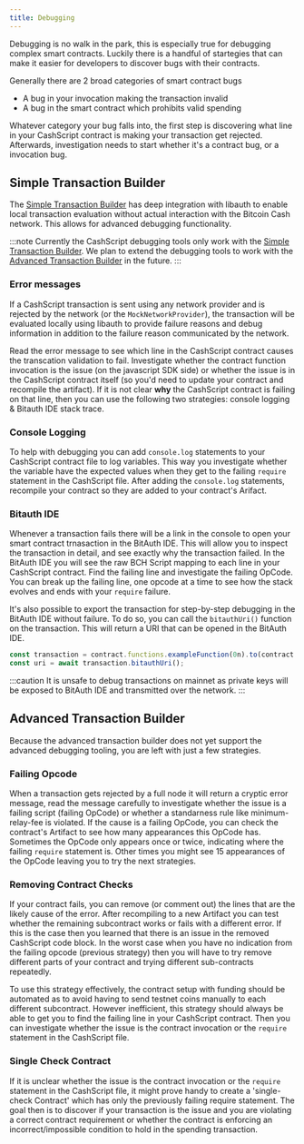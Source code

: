 ```yaml
---
title: Debugging
---
```


Debugging is no walk in the park, this is especially true for debugging complex smart contracts. Luckily there is a handful of startegies that can make it easier for developers to discover bugs with their contracts.

Generally there are 2 broad categories of smart contract bugs

- A bug in your invocation making the transaction invalid
- A bug in the smart contract which prohibits valid spending

Whatever category your bug falls into, the first step is discovering what line in your CashScript contract is making your transaction get rejected. Afterwards, investigation needs to start whether it's a contract bug, or a invocation bug.

## Simple Transaction Builder

The [Simple Transaction Builder](/docs/sdk/transactions) has deep integration with libauth to enable local transaction evaluation without actual interaction with the Bitcoin Cash network. This allows for advanced debugging functionality.

:::note
Currently the CashScript debugging tools only work with the [Simple Transaction Builder](/docs/sdk/transactions). We plan to extend the debugging tools to work with the [Advanced Transaction Builder](/docs/sdk/transactions-advanced) in the future.
:::

### Error messages

If a CashScript transaction is sent using any network provider and is rejected by the network (or the `MockNetworkProvider`), the transaction will be evaluated locally using libauth to provide failure reasons and debug information in addition to the failure reason communicated by the network.

Read the error message to see which line in the CashScript contract causes the transcation validation to fail. Investigate whether the contract function invocation is the issue (on the javascript SDK side) or whether the issue is in the CashScript contract itself (so you'd need to update your contract and recompile the artifact). If it is not clear **why** the CashScript contract is failing on that line, then you can use the following two strategies: console logging & Bitauth IDE stack trace.

### Console Logging

To help with debugging you can add `console.log` statements to your CashScript contract file to log variables. This way you investigate whether the variable have the expected values when they get to the failing `require` statement in the CashScript file. After adding the `console.log` statements, recompile your contract so they are added to your contract's Arifact. 

### Bitauth IDE

Whenever a transaction fails there will be a link in the console to open your smart contract trnasaction in the BitAuth IDE. This will allow you to inspect the transaction in detail, and see exactly why the transaction failed. In the BitAuth IDE you will see the raw BCH Script mapping to each line in your CashScript contract. Find the failing line and investigate the failing OpCode. You can break up the failing line, one opcode at a time to see how the stack evolves and ends with your `require` failure.

It's also possible to export the transaction for step-by-step debugging in the BitAuth IDE without failure. To do so, you can call the `bitauthUri()` function on the transaction. This will return a URI that can be opened in the BitAuth IDE.

```ts
const transaction = contract.functions.exampleFunction(0n).to(contract.address, 10000n);
const uri = await transaction.bitauthUri();
```

:::caution
It is unsafe to debug transactions on mainnet as private keys will be exposed to BitAuth IDE and transmitted over the network.
:::

## Advanced Transaction Builder

Because the advanced transaction builder does not yet support the advanced debugging tooling, you are left with just a few strategies.

### Failing Opcode

When a transaction gets rejected by a full node it will return a cryptic error message, read the message carefully to investigate whether the issue is a failing script (failing OpCode) or whether a standarness rule like minimum-relay-fee is violated. If the cause is a failing OpCode, you can check the contract's Artifact to see how many appearances this OpCode has. Sometimes the OpCode only appears once or twice, indicating where the failing `require` statement is. Other times you might see 15 appearances of the OpCode leaving you to try the next strategies.

### Removing Contract Checks

If your contract fails, you can remove (or comment out) the lines that are the likely cause of the error. After recompiling to a new Artifact you can test whether the remaining subcontract works or fails with a different error. If this is the case then you learned that there is an issue in the removed CashScript code block. In the worst case when you have no indication from the failing opcode (previous strategy) then you will have to try remove different parts of your contract and trying different sub-contracts repeatedly. 

To use this strategy effectively, the contract setup with funding should be automated as to avoid having to send testnet coins manually to each different subcontract. However inefficient, this strategy should always be able to get you to find the failing line in your CashScript contract. Then you can investigate whether the issue is the contract invocation or the `require` statement in the CashScript file.

### Single Check Contract

If it is unclear whether the issue is the contract invocation or the `require` statement in the CashScript file, it might prove handy to create a 'single-check Contract' which has only the previously failing require statement. The goal then is to discover if your transaction is the issue and you are violating a correct contract requirement or whether the contract is enforcing an incorrect/impossible condition to hold in the spending transaction.
